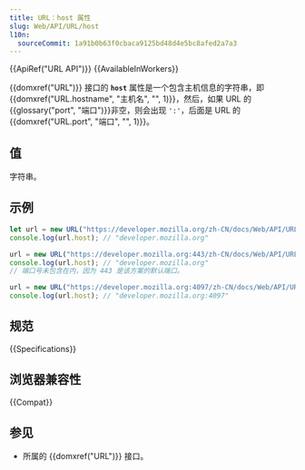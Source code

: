 ```yaml
---
title: URL：host 属性
slug: Web/API/URL/host
l10n:
  sourceCommit: 1a91b0b63f0cbaca9125bd48d4e5bc8afed2a7a3
---
```


{{ApiRef("URL API")}} {{AvailableInWorkers}}

{{domxref("URL")}} 接口的 **`host`** 属性是一个包含主机信息的字符串，即{{domxref("URL.hostname", "主机名", "", 1)}}，然后，如果 URL 的{{glossary("port", "端口")}}非空，则会出现 `':'`，后面是 URL 的{{domxref("URL.port", "端口", "", 1)}}。

## 值

字符串。

## 示例

```js
let url = new URL("https://developer.mozilla.org/zh-CN/docs/Web/API/URL/host");
console.log(url.host); // "developer.mozilla.org"

url = new URL("https://developer.mozilla.org:443/zh-CN/docs/Web/API/URL/host");
console.log(url.host); // "developer.mozilla.org"
// 端口号未包含在内，因为 443 是该方案的默认端口。

url = new URL("https://developer.mozilla.org:4097/zh-CN/docs/Web/API/URL/host");
console.log(url.host); // "developer.mozilla.org:4097"
```

## 规范

{{Specifications}}

## 浏览器兼容性

{{Compat}}

## 参见

- 所属的 {{domxref("URL")}} 接口。
